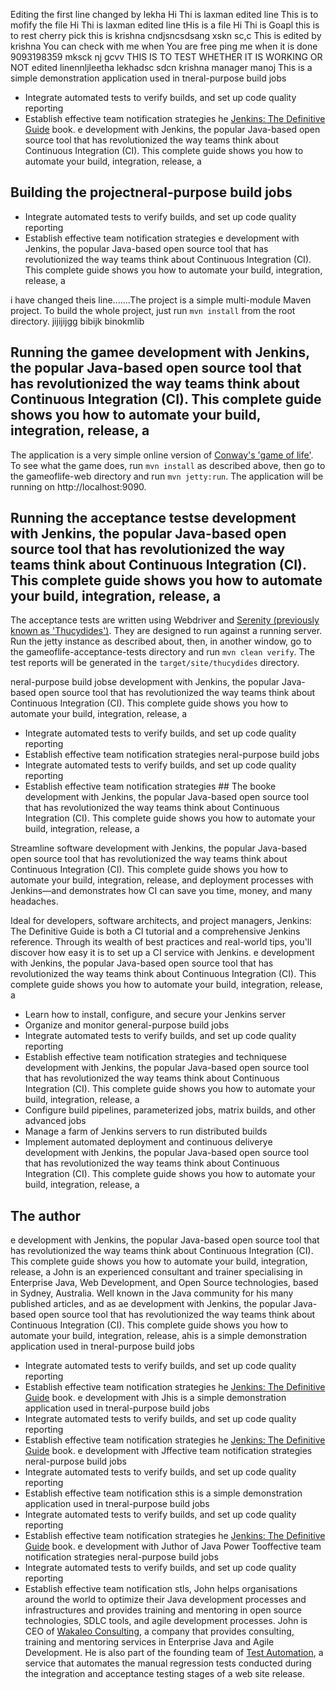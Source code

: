 Editing the first line 
changed by lekha
Hi Thi is laxman edited line
This is to mofify the file
Hi Thi is laxman edited line
tHis is a file
Hi Thi is Goapl
this is to rest cherry pick
this is krishna
cndjsncsdsang
xskn
sc,c
This is edited by krishna 
You can check with me 
when You are free 
ping me when it is done 
9093198359
mksck
nj
gcvv
THIS IS TO TEST WHETHER IT IS WORKING OR NOT
  edited linennljleetha
lekhadsc sdcn
krishna
manager
manoj
This is a simple demonstration application used in tneral-purpose build jobs
 - Integrate automated tests to verify builds, and set up code quality reporting
 - Establish effective team notification strategies he [Jenkins: The Definitive Guide](http://wakaleo.com/books/jenkins-the-definitive-guide) book.
e development with Jenkins, the popular Java-based open source tool that has revolutionized the way teams think about Continuous Integration (CI). This complete guide shows you how to automate your build, integration, release, a
## Building the projectneral-purpose build jobs
 - Integrate automated tests to verify builds, and set up code quality reporting
 - Establish effective team notification strategies e development with Jenkins, the popular Java-based open source tool that has revolutionized the way teams think about Continuous Integration (CI). This complete guide shows you how to automate your build, integration, release, a

i have changed theis line.......The project is a simple multi-module Maven project. To build the whole project, just run `mvn install` from the root directory.
jijijijgg
bibijk
binokmlib


## Running the gamee development with Jenkins, the popular Java-based open source tool that has revolutionized the way teams think about Continuous Integration (CI). This complete guide shows you how to automate your build, integration, release, a

The application is a very simple online version of [Conway's 'game of life'](http://en.wikipedia.org/wiki/Conway's_Game_of_Life). To see what the game does, run `mvn install` as described above, then go to the gameoflife-web directory and run `mvn jetty:run`. The application will be running on http://localhost:9090.

## Running the acceptance testse development with Jenkins, the popular Java-based open source tool that has revolutionized the way teams think about Continuous Integration (CI). This complete guide shows you how to automate your build, integration, release, a

The acceptance tests are written using Webdriver and [Serenity (previously known as 'Thucydides')](http://thucydides.info). They are designed to run against a running server. Run the jetty instance as described about, then, in another window, go to the gameoflife-acceptance-tests directory and run `mvn clean verify`. The test reports will be generated in the `target/site/thucydides` directory.

neral-purpose build jobse development with Jenkins, the popular Java-based open source tool that has revolutionized the way teams think about Continuous Integration (CI). This complete guide shows you how to automate your build, integration, release, a
 - Integrate automated tests to verify builds, and set up code quality reporting
 - Establish effective team notification strategies neral-purpose build jobs
 - Integrate automated tests to verify builds, and set up code quality reporting
 - Establish effective team notification strategies ## The booke development with Jenkins, the popular Java-based open source tool that has revolutionized the way teams think about Continuous Integration (CI). This complete guide shows you how to automate your build, integration, release, a

Streamline software development with Jenkins, the popular Java-based open source tool that has revolutionized the way teams think about Continuous Integration (CI). This complete guide shows you how to automate your build, integration, release, and deployment processes with Jenkins—and demonstrates how CI can save you time, money, and many headaches.

Ideal for developers, software architects, and project managers, Jenkins: The Definitive Guide is both a CI tutorial and a comprehensive Jenkins reference. Through its wealth of best practices and real-world tips, you'll discover how easy it is to set up a CI service with Jenkins.
e development with Jenkins, the popular Java-based open source tool that has revolutionized the way teams think about Continuous Integration (CI). This complete guide shows you how to automate your build, integration, release, a
 - Learn how to install, configure, and secure your Jenkins server
 - Organize and monitor general-purpose build jobs
 - Integrate automated tests to verify builds, and set up code quality reporting
 - Establish effective team notification strategies and techniquese development with Jenkins, the popular Java-based open source tool that has revolutionized the way teams think about Continuous Integration (CI). This complete guide shows you how to automate your build, integration, release, a
 - Configure build pipelines, parameterized jobs, matrix builds, and other advanced jobs
 - Manage a farm of Jenkins servers to run distributed builds
 - Implement automated deployment and continuous deliverye development with Jenkins, the popular Java-based open source tool that has revolutionized the way teams think about Continuous Integration (CI). This complete guide shows you how to automate your build, integration, release, a

## The author
e development with Jenkins, the popular Java-based open source tool that has revolutionized the way teams think about Continuous Integration (CI). This complete guide shows you how to automate your build, integration, release, a
John is an experienced consultant and trainer specialising in Enterprise Java, Web Development, and Open Source technologies, based in Sydney, Australia. Well known in the Java community for his many published articles, and as ae development with Jenkins, the popular Java-based open source tool that has revolutionized the way teams think about Continuous Integration (CI). This complete guide shows you how to automate your build, integration, release, ahis is a simple demonstration application used in tneral-purpose build jobs
 - Integrate automated tests to verify builds, and set up code quality reporting
 - Establish effective team notification strategies he [Jenkins: The Definitive Guide](http://wakaleo.com/books/jenkins-the-definitive-guide) book.
e development with Jhis is a simple demonstration application used in tneral-purpose build jobs
 - Integrate automated tests to verify builds, and set up code quality reporting
 - Establish effective team notification strategies he [Jenkins: The Definitive Guide](http://wakaleo.com/books/jenkins-the-definitive-guide) book.
e development with Jffective team notification strategies neral-purpose build jobs
 - Integrate automated tests to verify builds, and set up code quality reporting
 - Establish effective team notification sthis is a simple demonstration application used in tneral-purpose build jobs
 - Integrate automated tests to verify builds, and set up code quality reporting
 - Establish effective team notification strategies he [Jenkins: The Definitive Guide](http://wakaleo.com/books/jenkins-the-definitive-guide) book.
e development with Juthor of Java Power Tooffective team notification strategies neral-purpose build jobs
 - Integrate automated tests to verify builds, and set up code quality reporting
 - Establish effective team notification stls, John helps organisations around the world to optimize their Java development processes and infrastructures and provides training and mentoring in open source technologies, SDLC tools, and agile development processes. John is CEO of [Wakaleo Consulting](http://www.wakaleo.com), a company that provides consulting, training and mentoring services in Enterprise Java and Agile Development. He is also part of the founding team of [Test Automation](http://www.testautomation.com.au/), a service that automates the manual regression tests conducted during the integration and acceptance testing stages of a web site release.

